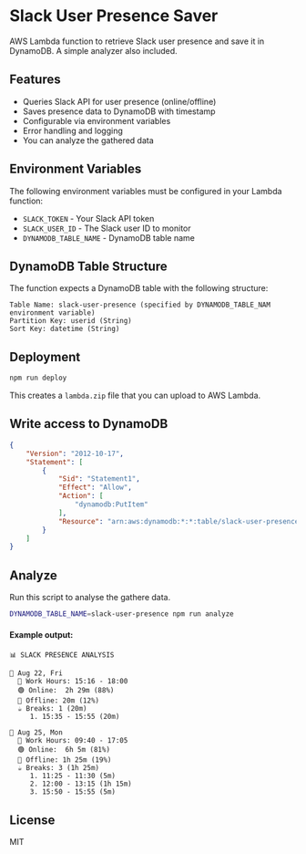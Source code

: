 # Slack User Presence Saver

AWS Lambda function to retrieve Slack user presence and save it in DynamoDB. A simple analyzer also included.

## Features

- Queries Slack API for user presence (online/offline)
- Saves presence data to DynamoDB with timestamp
- Configurable via environment variables
- Error handling and logging
- You can analyze the gathered data

## Environment Variables

The following environment variables must be configured in your Lambda function:

- `SLACK_TOKEN` - Your Slack API token
- `SLACK_USER_ID` - The Slack user ID to monitor
- `DYNAMODB_TABLE_NAME` - DynamoDB table name

## DynamoDB Table Structure

The function expects a DynamoDB table with the following structure:

```
Table Name: slack-user-presence (specified by DYNAMODB_TABLE_NAM environment variable)
Partition Key: userid (String)
Sort Key: datetime (String)
```

## Deployment

```bash
npm run deploy
```

This creates a `lambda.zip` file that you can upload to AWS Lambda.


## Write access to DynamoDB

```json
{
	"Version": "2012-10-17",
	"Statement": [
		{
			"Sid": "Statement1",
			"Effect": "Allow",
			"Action": [
				"dynamodb:PutItem"
			],
			"Resource": "arn:aws:dynamodb:*:*:table/slack-user-presence"
		}
	]
}
```

## Analyze

Run this script to analyse the gathere data.
```bash
DYNAMODB_TABLE_NAME=slack-user-presence npm run analyze
```

#### Example output:
```
📊 SLACK PRESENCE ANALYSIS

📅 Aug 22, Fri
  💼 Work Hours: 15:16 - 18:00
  🟢 Online:  2h 29m (88%)
  🔴 Offline: 20m (12%)
  ☕ Breaks: 1 (20m)
     1. 15:35 - 15:55 (20m)

📅 Aug 25, Mon
  💼 Work Hours: 09:40 - 17:05
  🟢 Online:  6h 5m (81%)
  🔴 Offline: 1h 25m (19%)
  ☕ Breaks: 3 (1h 25m)
     1. 11:25 - 11:30 (5m)
     2. 12:00 - 13:15 (1h 15m)
     3. 15:50 - 15:55 (5m)
```

## License
MIT
